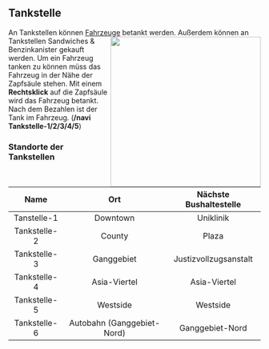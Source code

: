 ## Tankstelle

An Tankstellen können [Fahrzeuge](../fahrzeuge/allgemein) betankt werden. <img align="right" width="300" eight="200" src="../../../assets/image/biz/Tankstelle-Kaufmenü.png"> Außerdem können an Tankstellen Sandwiches & Benzinkanister gekauft werden.
Um ein Fahrzeug tanken zu können müss das Fahrzeug in der Nähe der Zapfsäule stehen. Mit einem **Rechtsklick** auf die Zapfsäule wird das Fahrzeug betankt.
Nach dem Bezahlen ist der Tank im Fahrzeug. (**/navi Tankstelle-1/2/3/4/5**)

### Standorte der Tankstellen

| Name | Ort | Nächste Bushaltestelle |
|:-:|:-:|:-:|
| Tanstelle-1 | Downtown | Uniklinik |
| Tankstelle-2 | County | Plaza |
| Tankstelle-3 | Ganggebiet | Justizvollzugsanstalt |
| Tankstelle-4 | Asia-Viertel | Asia-Viertel |
| Tankstelle-5 | Westside | Westside |
| Tankstelle-6 | Autobahn (Ganggebiet-Nord) | Ganggebiet-Nord | 
